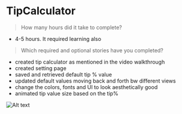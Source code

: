 # TipCalculator

> How many hours did it take to complete?
- 4-5 hours. It required learning also

> Which required and optional stories have you completed?
- created tip calculator as mentioned in the video walkthrough
- created setting page
- saved and retrieved default tip % value
- updated default values moving back and forth bw different views
- change the colors, fonts and UI to look aesthetically good
- animated tip value size based on the tip% 

![Alt text](https://cloud.githubusercontent.com/assets/10557241/5771928/35c6a006-9cfd-11e4-9dfa-ca5d1d30e0e2.gif "Tip Calculator Demo")
